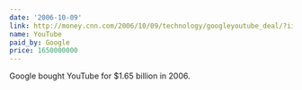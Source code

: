 ```yaml
---
date: '2006-10-09'
link: http://money.cnn.com/2006/10/09/technology/googleyoutube_deal/?iid=EL
name: YouTube
paid_by: Google
price: 1650000000
---
```


Google bought YouTube for $1.65 billion in 2006.